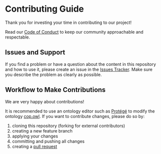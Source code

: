 # Contributing Guide

Thank you for investing your time in contributing to our project!

Read our [Code of Conduct](CODE_OF_CONDUCT.md) to keep our community approachable and respectable.

## Issues and Support

If you find a problem or have a question about the content in this repository and how to use it,
please create an issue in the [Issues Tracker](https://github.com/Onto-Med/COP/issues).
Make sure you describe the problem as clearly as possible.

## Workflow to Make Contributions

We are very happy about contributions!

It is recommended to use an ontology editor such as [Protégé](https://protege.stanford.edu/) to modify the ontology [cop.owl](cop.owl).
If you want to contribute changes, please do so by:

1. cloning this repository (forking for external contributors)
2. creating a new feature branch
3. applying your changes
4. committing and pushing all changes
5. creating a [pull request](https://github.com/Onto-Med/COP/pulls)
